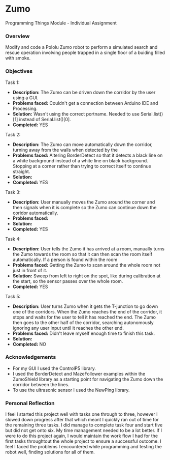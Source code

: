 # Zumo
Programming Things Module - Individual Assignment 

### Overview
Modify and code a Pololu Zumo robot to perform a simulated search and rescue operation involving people trapped in a single floor of a buiding filled with smoke. 

### Objectives
Task 1: 
  * **Description:** The Zumo can be driven down the corridor by the user using a GUI.
  * **Problems faced:** Couldn't get a connection between Arduino IDE and Processing. 
  * **Solution:** Wasn't using the correct portname. Needed to use Serial.list()[1] instead of Serial.list()[0].
  * **Completed:** YES
  
Task 2:
  * **Description:** The Zumo can move automatically down the corridor, turning away from the walls when detected by the 
  * **Problems faced:** Altering BorderDetect so that it detects a black line on a white background instead of a white line on black background. 
  Stopping at a corner rather than trying to correct itself to continue straight. 
  * **Solution:**
  * **Completed:** YES

Task 3:
  * **Description:** User manually moves the Zumo around the corner and then signals when it is complete so the Zumo can continue down the coridor automatically. 
  * **Problems faced:**
  * **Solution:**
  * **Completed:** YES

Task 4:
  * **Description:** User tells the Zumo it has arrived at a room, manually turns the Zumo towards the room so that it can then scan the room itself automatically. If a person is found within the room 
  * **Problems faced:** Getting the Zumo to scan around the whole room not just in front of it. 
  * **Solution:** Sweep from left to right on the spot, like during calibration at the start, so the sensor passes over the whole room.
  * **Completed:** YES

Task 5:
  * **Description:** User turns Zumo when it gets the T-junction to go down one of the corridors. When the Zumo reaches the end of the corridor, it stops and waits for the user to tell it has reached the end. The Zumo then goes to the other half of the corridor, searching autonomously ignoring any user input until it reaches the other end. 
  * **Problems faced:** Didn't leave myself enough time to finish this task. 
  * **Solution:** 
  * **Completed:** NO 
  
  ### Acknowledgements 
  * For my GUI I used the ControlP5 library.
  * I used the BorderDetect and MazeFollower examples within the ZumoShield library as a starting point for navigating the Zumo down the corridor between the lines. 
  * To use the ultrasonic sensor I used the NewPing library. 
  
  ### Personal Reflection 
  I feel I started this project well with tasks one through to three, however I slowed down progress after that which meant I quickly ran out of time for the remaining three tasks. I did manage to complete task four and start five but did not get onto six. My time management needed to be a lot better. If I were to do this project again, I would maintain the work flow I had for the first tasks throughtout the whole project to ensure a successful outcome. 
  I feel I faced the problems I encountered while programming and testing the robot well, finding solutions for all of them. 
  
